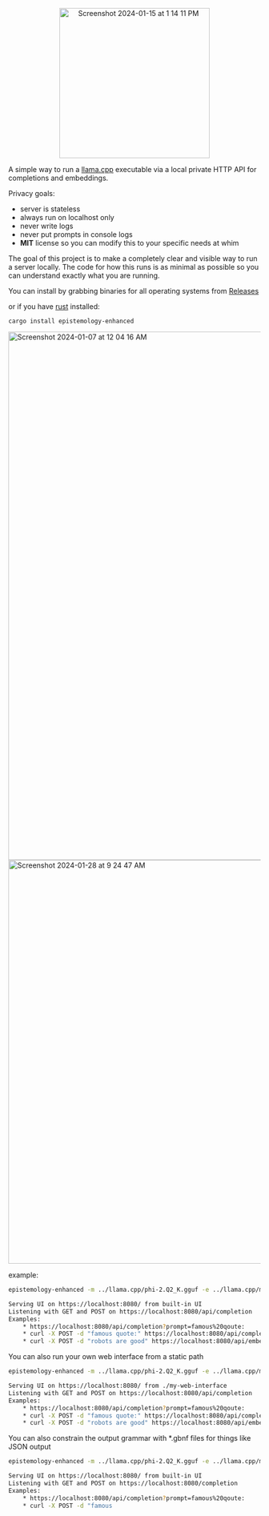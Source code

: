 <p align="center"><img width="300" alt="Screenshot 2024-01-15 at 1 14 11 PM" src="https://github.com/cloudoor/epistemology-enhanced/assets/294042/4e4f6e66-52b0-43b1-87df-8a7c86e3b5c0"></p>

A simple way to run a [llama.cpp](https://github.com/ggerganov/llama.cpp) executable via a local private HTTP API for completions and embeddings.

Privacy goals:
* server is stateless
* always run on localhost only
* never write logs
* never put prompts in console logs
* **MIT** license so you can modify this to your specific needs at whim

The goal of this project is to make a completely clear and visible way to run a server locally. The code for how this runs is as minimal as possible so you can understand exactly what you are running.

You can install by grabbing binaries for all operating systems from [Releases](https://github.com/cloudoor/epistemology-enhanced/releases)

or if you have [rust](https://rustup.rs/) installed:

```
cargo install epistemology-enhanced
```

<img width="1056" alt="Screenshot 2024-01-07 at 12 04 16 AM" src="https://github.com/cloudoor/epistemology-enhanced/assets/294042/e4020db2-562f-4773-be39-be9226a81674">
<img width="807" alt="Screenshot 2024-01-28 at 9 24 47 AM" src="https://github.com/cloudoor/epistemology-enhanced/assets/294042/069515da-9a9b-4252-b40a-52ed459850f2">


example:
```bash
epistemology-enhanced -m ../llama.cpp/phi-2.Q2_K.gguf -e ../llama.cpp/main -d ../llama.cpp/embedding

Serving UI on https://localhost:8080/ from built-in UI
Listening with GET and POST on https://localhost:8080/api/completion
Examples:
    * https://localhost:8080/api/completion?prompt=famous%20qoute:
    * curl -X POST -d "famous quote:" https://localhost:8080/api/completion
    * curl -X POST -d "robots are good" https://localhost:8080/api/embedding
```

You can also run your own web interface from a static path

```bash
epistemology-enhanced -m ../llama.cpp/phi-2.Q2_K.gguf -e ../llama.cpp/main -d ../llama.cpp/embedding -u ./my-web-interface

Serving UI on https://localhost:8080/ from ./my-web-interface
Listening with GET and POST on https://localhost:8080/api/completion
Examples:
    * https://localhost:8080/api/completion?prompt=famous%20qoute:
    * curl -X POST -d "famous quote:" https://localhost:8080/api/completion
    * curl -X POST -d "robots are good" https://localhost:8080/api/embedding
```

You can also constrain the output grammar with *.gbnf files for things like JSON output

```bash
epistemology-enhanced -m ../llama.cpp/phi-2.Q2_K.gguf -e ../llama.cpp/main -d ../llama.cpp/embedding -g ./json.gbnf

Serving UI on https://localhost:8080/ from built-in UI
Listening with GET and POST on https://localhost:8080/completion
Examples:
    * https://localhost:8080/api/completion?prompt=famous%20qoute:
    * curl -X POST -d "famous